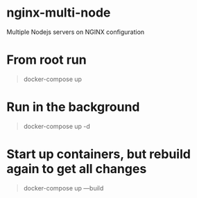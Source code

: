 # nginx-multi-node
Multiple Nodejs servers on NGINX configuration

# From root run
> docker-compose up

# Run in the background
> docker-compose up -d

# Start up containers, but rebuild again to get all changes
> docker-compose up —build
